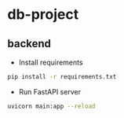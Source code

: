 # db-project

## backend
- Install requirements
```bash
pip install -r requirements.txt
```

- Run FastAPI server
```bash
uvicorn main:app --reload
```
